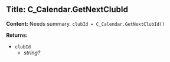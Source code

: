 ## Title: C_Calendar.GetNextClubId

**Content:**
Needs summary.
`clubId = C_Calendar.GetNextClubId()`

**Returns:**
- `clubId`
  - *string?*
